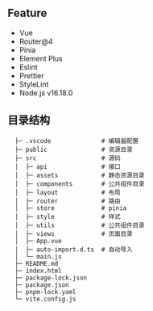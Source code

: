 <!--
 * @Date: 2023-01-31 16:02:26
 * @LastEditors: zzx 452436275@qq.com
 * @LastEditTime: 2023-03-09 15:51:21
 * @FilePath: /easy-vue3-template/README.md
-->
## Feature

- Vue 
- Router@4
- Pinia
- Element Plus
- Eslint
- Prettier
- StyleLint
- Node.js v16.18.0

## 目录结构
```
  ├─ .vscode              # 编辑器配置     
  ├─ public               # 资源目录        
  ├─ src                  # 源码        
  │  ├─ api               # 接口        
  │  ├─ assets            # 静态资源目录        
  │  ├─ components        # 公共组件目录        
  │  ├─ layout            # 布局        
  │  ├─ router            # 路由      
  │  ├─ store             # pinia        
  │  ├─ style             # 样式      
  │  ├─ utils             # 公共组件目录        
  │  ├─ views             # 页面目录        
  │  ├─ App.vue             
  │  ├─ auto-import.d.ts  # 自动导入     
  │  └─ main.js              
  ├─ README.md               
  ├─ index.html              
  ├─ package-lock.json       
  ├─ package.json            
  ├─ pnpm-lock.yaml          
  └─ vite.config.js          
```